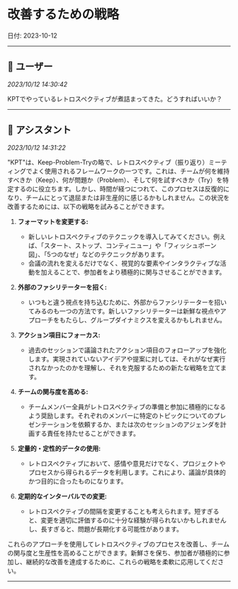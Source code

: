 # 改善するための戦略

日付: 2023-10-12

---

## 👤 ユーザー
*2023/10/12 14:30:42*

KPTでやっているレトロスペクティブが煮詰まってきた。どうすればいいか？

---

## 🤖 アシスタント
*2023/10/12 14:31:22*

"KPT"は、Keep-Problem-Tryの略で、レトロスペクティブ（振り返り）ミーティングでよく使用されるフレームワークの一つです。これは、チームが何を維持すべきか（Keep）、何が問題か（Problem）、そして何を試すべきか（Try）を特定するのに役立ちます。しかし、時間が経つにつれて、このプロセスは反復的になり、チームにとって退屈または非生産的に感じるかもしれません。この状況を改善するためには、以下の戦略を試みることができます。

1. **フォーマットを変更する:**
   - 新しいレトロスペクティブのテクニックを導入してみてください。例えば、「スタート、ストップ、コンティニュー」や「フィッシュボーン図」、「5つのなぜ」などのテクニックがあります。
   - 会議の流れを変えるだけでなく、視覚的な要素やインタラクティブな活動を加えることで、参加者をより積極的に関与させることができます。

2. **外部のファシリテーターを招く:**
   - いつもと違う視点を持ち込むために、外部からファシリテーターを招いてみるのも一つの方法です。新しいファシリテーターは新鮮な視点やアプローチをもたらし、グループダイナミクスを変えるかもしれません。

3. **アクション項目にフォーカス:**
   - 過去のセッションで議論されたアクション項目のフォローアップを強化します。実現されていないアイデアや提案に対しては、それがなぜ実行されなかったのかを理解し、それを克服するための新たな戦略を立てます。

4. **チームの関与度を高める:**
   - チームメンバー全員がレトロスペクティブの準備と参加に積極的になるよう奨励します。それぞれのメンバーに特定のトピックについてのプレゼンテーションを依頼するか、または次のセッションのアジェンダを計画する責任を持たせることができます。

5. **定量的・定性的データの使用:**
   - レトロスペクティブにおいて、感情や意見だけでなく、プロジェクトやプロセスから得られるデータを利用します。これにより、議論が具体的かつ目的に合ったものになります。

6. **定期的なインターバルでの変更:**
   - レトロスペクティブの間隔を変更することも考えられます。短すぎると、変更を適切に評価するのに十分な経験が得られないかもしれませんし、長すぎると、問題が長期化する可能性があります。

これらのアプローチを使用してレトロスペクティブのプロセスを改善し、チームの関与度と生産性を高めることができます。新鮮さを保ち、参加者が積極的に参加し、継続的な改善を達成するために、これらの戦略を柔軟に応用してください。

---
